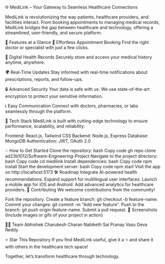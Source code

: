 🌐 MediLink – Your Gateway to Seamless Healthcare Connections

MediLink is revolutionizing the way patients, healthcare providers, and facilities interact. From booking appointments to managing medical records, MediLink bridges the gap between healthcare and technology, offering a streamlined, user-friendly, and secure platform.

🚀 Features at a Glance
📅 Effortless Appointment Booking
Find the right doctor or specialist with just a few clicks.

📁 Digital Health Records
Securely store and access your medical history anytime, anywhere.

🌍 Real-Time Updates
Stay informed with real-time notifications about prescriptions, reports, and follow-ups.

🔒 Advanced Security
Your data is safe with us. We use state-of-the-art encryption to protect your sensitive information.

📞 Easy Communication
Connect with doctors, pharmacies, or labs seamlessly through the platform.

🔧 Tech Stack
MediLink is built with cutting-edge technology to ensure performance, scalability, and reliability:

Frontend: React.js, Tailwind CSS
Backend: Node.js, Express
Database: MongoDB
Authentication: JWT, OAuth 2.0

💡 How to Get Started
Clone the repository:
bash
Copy code
gh repo clone ad23b1012/Software-Engineering-Project
Navigate to the project directory:
bash
Copy code
cd medilink
Install dependencies:
bash
Copy code
npm install
Start the development server:
bash
Copy code
npm start
Visit the app on http://localhost:5173
🛠️ Roadmap
Integrate AI-powered health recommendations.
Expand support for multilingual user interfaces.
Launch a mobile app for iOS and Android.
Add advanced analytics for healthcare providers.
🤝 Contributing
We welcome contributions from the community!

Fork the repository.
Create a feature branch: git checkout -b feature-name.
Commit your changes: git commit -m "Add new feature".
Push to the branch: git push origin feature-name.
Submit a pull request.
📸 Screenshots
(Include images or gifs of your project in action)

🧑‍💻 Team
Abhishek
Charukesh
Charan
Nabiketh
Sai Pranay
Vasu Deva Reddy

⭐ Star This Repository
If you find MediLink useful, give it a ⭐ and share it with others in the healthcare tech space!

Together, let’s transform healthcare through technology.
